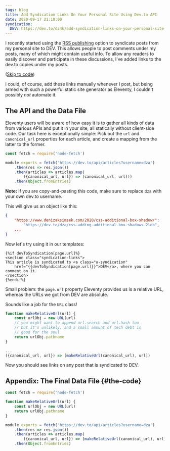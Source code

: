 ```yaml
---
tags: blog
title: Add Syndication Links On Your Personal Site Using Dev.to API
date: 2020-09-17 21:10:00
syndication:
  DEV: https://dev.to/dz4k/add-syndication-links-on-your-personal-site-using-dev-to-api-395
---
```


I recently started using the [RSS publishing][rsspub] option to syndicate posts from my personal site to DEV. This allows people to post comments under my posts, many of which might contain useful info. To allow any readers to easily discover and participate in these discussions, I've added links to the dev.to copies under my posts.

([Skip to code](#the-code))

I could, of course, add these links manually whenever I post, but being armed with such a powerful static site generator as Eleventy, I couldn't possibly _not_ automate it.

## The API and the Data File

Eleventy users will be aware of how easy it is to gather all kinds of data from various APIs and put it in your site, all statically without client-side code. Our task here is exceptionally simple: Pick out the `url` and `canonical_url` properties for each article, and create a mapping from the latter to the former.

~~~js
const fetch = require('node-fetch')

module.exports = fetch('https://dev.to/api/articles?username=dza')
    .then(res => res.json())
    .then(articles => articles.map(
        ({canonical_url, url}) => [canonical_url, url]))
    .then(Object.fromEntries)
~~~

**Note:** If you are copy-and-pasting this code, make sure to replace `dza` with your own dev.to username.

This will give us an object like this:

~~~json
{
	"https://www.denizaksimsek.com/2020/css-additional-box-shadow/":
	    "https://dev.to/dza/css-adding-additional-box-shadows-2lob",
	...
}
~~~

Now let's try using it in our templates:

~~~liquid
{%if devToSyndication[page.url]%}
<section class="syndication-links">
This article is syndicated to <a class="u-syndication"
    href="{{devToSyndication[page.url]}}">DEV</a>, where you can comment on it.
</section>
{%endif%}
~~~

Small problem: the `page.url` property Eleventy provides us is a relative URL, whereas the URLs we got from DEV are absolute.

Sounds like a job for the `URL` class!

~~~js
function makeRelativeUrl(url) {
	const urlObj = new URL(url)
	// you might want to append url.search and url.hash too
    // but it's unlikely, and a small amount of tech debt is
    // good for the soul
	return urlObj.pathname
}

...
({canonical_url, url}) => [makeRelativeUrl(canonical_url), url])
~~~

Now you should see links on any post that is syndicated to DEV.

## Appendix: The Final Data File {#the-code}

~~~js
const fetch = require('node-fetch')

function makeRelativeUrl(url) {
	const urlObj = new URL(url)
	return urlObj.pathname
}

module.exports = fetch('https://dev.to/api/articles?username=dza')
    .then(res => res.json())
    .then(articles => articles.map(
        ({canonical_url, url}) => [makeRelativeUrl(canonical_url), url]))
    .then(Object.fromEntries)
~~~

[rsspub]:  https://dev.to/settings/publishing-from-rss
